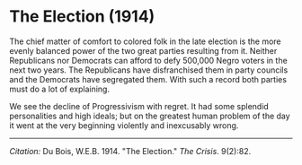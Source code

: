 <!--
title:   The Election
author:  Du Bois, W.E.B.
journal: The Crisis
year:    1914
volume:  9
issue:   2
pages:   82
-->

# The Election (1914)

The chief matter of comfort to colored folk in the late election is the more evenly balanced power of the two great parties resulting from it. Neither Republicans nor Democrats can afford to defy 500,000 Negro voters in the next two years. The Republicans have disfranchised them in party councils and the Democrats have segregated them. With such a record both parties must do a lot of explaining.

We see the decline of Progressivism with regret. It had some splendid personalities and high ideals; but on the greatest human problem of the day it went at the very beginning violently and inexcusably wrong.

______________
*Citation:* Du Bois, W.E.B. 1914. "The Election." *The Crisis*. 9(2):82.
